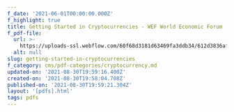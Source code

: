 ```yaml
---
f_date: '2021-06-01T00:00:00.000Z'
f_highlight: true
title: Getting Started in Cryptocurrencies - WEF World Economic Forum
f_pdf-file:
  url: >-
    https://uploads-ssl.webflow.com/60f68d3181d63469fa3ddb34/612d3836af80b1f93f86e236_WEF_Getting_Started_Cryptocurrency_2021.pdf
  alt: null
slug: getting-started-in-cryptocurrencies
f_category: cms/pdf-categories/cryptocurrency.md
updated-on: '2021-08-30T19:59:16.400Z'
created-on: '2021-08-30T19:58:04.708Z'
published-on: '2021-08-30T19:59:21.304Z'
layout: '[pdfs].html'
tags: pdfs
---
```



